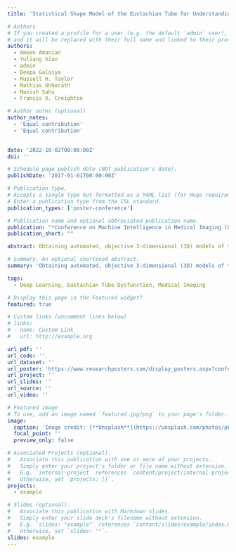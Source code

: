 ```yaml
---
title: 'Statistical Shape Model of the Eustachian Tube for Understanding and Managing Eustachian Tube Dysfunction'

# Authors
# If you created a profile for a user (e.g. the default `admin` user), write the username (folder name) here
# and it will be replaced with their full name and linked to their profile.
authors:
  - Ameen Amanian
  - Yuliang Xiao
  - admin
  - Deepa Galaiya
  - Russell H. Taylor
  - Mathias Unberath
  - Manish Sahu
  - Francis X. Creighton

# Author notes (optional)
author_notes: 
  - 'Equal contribution'
  - 'Equal contribution'
  

date: '2022-10-02T00:00:00Z'
doi: ''

# Schedule page publish date (NOT publication's date).
publishDate: '2017-01-01T00:00:00Z'

# Publication type.
# Accepts a single type but formatted as a YAML list (for Hugo requirements).
# Enter a publication type from the CSL standard.
publication_types: ['poster-conference']

# Publication name and optional abbreviated publication name.
publication: "*Conference on Machine Intelligence in Medical Imaging (Oral)*"
publication_short: ""

abstract: Obtaining automated, objective 3-dimensional (3D) models of the Eustachian tube (ET) and the internal carotid artery (ICA) from computed tomography (CT) scans could provide useful navigational and diagnostic information for ET pathologies and interventions. We aim to develop a deep learning (DL) pipeline to automatically segment the ET and ICA and use these segmentations to compute distances between these structures. From a database of 30 CT scans, 60 ET and ICA pairs were manually segmented and used to train an nnU-Net model, a DL segmentation framework. These segmentations were also used to develop a quantitative tool to capture the magnitude and location of the minimum distance point (MDP) between ET and ICA. Performance metrics for the nnU-Net automated segmentations were calculated via the average Hausdorff distance (AHD) and dice similarity coefficient (DSC). The AHD for the ET and ICA were 0.922 and 0.246 mm, respectively. Similarly, the DSC values for the ET and ICA were 0.578 and 0.884. The mean MDP from ET to ICA in the cartilaginous region was 2.6 mm (0.7-5.3 mm) and was located on average 1.9 mm caudal from the bony cartilaginous junction. This study describes the first end-to-end DL pipeline for automated ET and ICA segmentation and analyzes distances between these structures. In addition to helping to ensure the safe selection of patients for ET dilation, this method can facilitate large-scale studies exploring the relationship between ET pathologies and the 3D shape of the ET.

# Summary. An optional shortened abstract.
summary: 'Obtaining automated, objective 3-dimensional (3D) models of the Eustachian tube (ET) and the internal carotid artery (ICA) from computed tomography (CT) scans could provide useful navigational and diagnostic information for ET pathologies and interventions. We aim to develop a deep learning (DL) pipeline to automatically segment the ET and ICA and use these segmentations to compute distances between these structures.'

tags:
  - Deep Learning, Eustachian Tube Dysfunction, Medical Imaging

# Display this page in the Featured widget?
featured: true

# Custom links (uncomment lines below)
# links:
# - name: Custom Link
#   url: http://example.org

url_pdf: ''
url_code: ''
url_dataset: ''
url_poster: 'https://www.researchposters.com/display_posters.aspx?confcd=COSM2023&pageNumber=27'
url_project: ''
url_slides: ''
url_source: ''
url_video: ''

# Featured image
# To use, add an image named `featured.jpg/png` to your page's folder.
image:
  caption: 'Image credit: [**Unsplash**](https://unsplash.com/photos/pLCdAaMFLTE)'
  focal_point: ''
  preview_only: false

# Associated Projects (optional).
#   Associate this publication with one or more of your projects.
#   Simply enter your project's folder or file name without extension.
#   E.g. `internal-project` references `content/project/internal-project/index.md`.
#   Otherwise, set `projects: []`.
projects:
  - example

# Slides (optional).
#   Associate this publication with Markdown slides.
#   Simply enter your slide deck's filename without extension.
#   E.g. `slides: "example"` references `content/slides/example/index.md`.
#   Otherwise, set `slides: ""`.
slides: example
---
```



